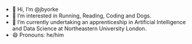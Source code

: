 - 👋 Hi, I’m @jbyorke
- 👀 I’m interested in Running, Reading, Coding and Dogs. 
- 🌱 I’m currently undertaking an apprenticeship in Artificial Intelligence and Data Science at Northeastern University London.
- 😄 Pronouns: he/him

<!---
jbyorke/jbyorke is a ✨ special ✨ repository because its `README.md` (this file) appears on your GitHub profile.
You can click the Preview link to take a look at your changes.
--->
